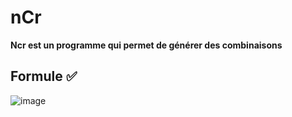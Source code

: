 # nCr

**Ncr est un programme qui permet de générer des combinaisons**
 
## Formule ✅

![image](https://user-images.githubusercontent.com/63457072/120846287-2ef9d280-c572-11eb-9371-8adbcc47143c.png)
